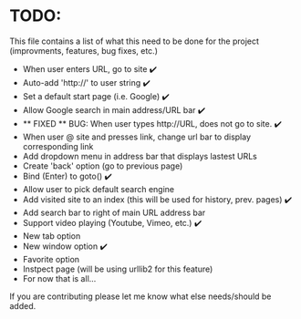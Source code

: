 TODO:
=====
This file contains a list of what this need to be done for the project (improvments, features, bug fixes, etc.)

* When user enters URL, go to site :heavy_check_mark:
* Auto-add 'http://' to user string :heavy_check_mark:
* Set a default start page (i.e. Google) :heavy_check_mark:
* Allow Google search in main address/URL bar :heavy_check_mark:
* ** FIXED  ** BUG: When user types http://URL, does not go to site. :heavy_check_mark:
* When user @ site and presses link, change url bar to display corresponding link
* Add dropdown menu in address bar that displays lastest URLs
* Create 'back' option (go to previous page)
* Bind <Return> (Enter) to goto() :heavy_check_mark:
* Allow user to pick default search engine
* Add visited site to an index (this will be used for history, prev. pages) :heavy_check_mark:
* Add search bar to right of main URL address bar
* Support video playing (Youtube, Vimeo, etc.) :heavy_check_mark:
* New tab option
* New window option :heavy_check_mark:
* Favorite option
* Instpect page (will be using urllib2 for this feature)
* For now that is all...

If you are contributing please let me know what else needs/should be added.
